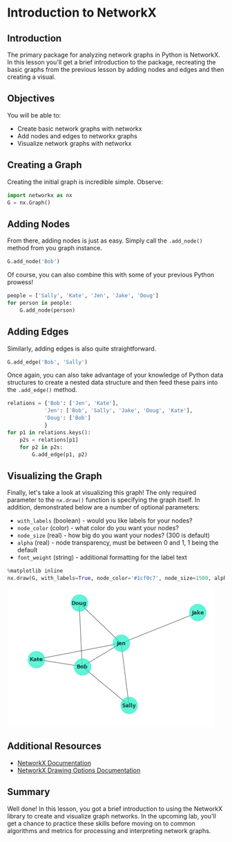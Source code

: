 
# Introduction to NetworkX

## Introduction

The primary package for analyzing network graphs in Python is NetworkX. In this lesson you'll get a brief introduction to the package, recreating the basic graphs from the previous lesson by adding nodes and edges and then creating a visual.

## Objectives

You will be able to:

- Create basic network graphs with networkx 
- Add nodes and edges to networkx graphs 
- Visualize network graphs with networkx 

## Creating a Graph

Creating the initial graph is incredible simple. Observe: 


```python
import networkx as nx
G = nx.Graph()
```

## Adding Nodes

From there, adding nodes is just as easy. Simply call the `.add_node()` method from you graph instance.


```python
G.add_node('Bob')
```

Of course, you can also combine this with some of your previous Python prowess!


```python
people = ['Sally', 'Kate', 'Jen', 'Jake', 'Doug']
for person in people:
    G.add_node(person)
```

## Adding Edges

Similarly, adding edges is also quite straightforward.


```python
G.add_edge('Bob', 'Sally')
```

Once again, you can also take advantage of your knowledge of Python data structures to create a nested data structure and then feed these pairs into the `.add_edge()` method.


```python
relations = {'Bob': ['Jen', 'Kate'],
            'Jen': ['Bob', 'Sally', 'Jake', 'Doug', 'Kate'],
            'Doug': ['Bob']
            }
for p1 in relations.keys():
    p2s = relations[p1]
    for p2 in p2s:
        G.add_edge(p1, p2)
```

## Visualizing the Graph

Finally, let's take a look at visualizing this graph! The only required parameter to the `nx.draw()` function is specifying the graph itself. In addition, demonstrated below are a number of optional parameters:
* `with_labels` (boolean) - would you like labels for your nodes?
* `node_color` (color) - what color do you want your nodes?
* `node_size` (real) - how big do you want your nodes? (300 is default)
* `alpha` (real) - node transparency, must be between 0 and 1, 1 being the default
* `font_weight` (string) - additional formatting for the label text


```python
%matplotlib inline
nx.draw(G, with_labels=True, node_color='#1cf0c7', node_size=1500, alpha=0.7, font_weight='bold')
```


![png](index_files/index_11_0.png)


## Additional Resources
* [NetworkX Documentation](https://networkx.github.io/documentation/stable/index.html)
* [NetworkX Drawing Options Documentation](https://networkx.github.io/documentation/networkx-1.10/reference/generated/networkx.drawing.nx_pylab.draw_networkx_nodes.html) 

## Summary

Well done! In this lesson, you got a brief introduction to using the NetworkX library to create and visualize graph networks. In the upcoming lab, you'll get a chance to practice these skills before moving on to common algorithms and metrics for processing and interpreting network graphs.

